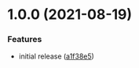 # 1.0.0 (2021-08-19)


### Features

* initial release ([a1f38e5](http://bitbucket.org/adaptavistlabs/module-static-ip-nlb-alb/commits/a1f38e57530d403fd236639328fae2b309c14874))
